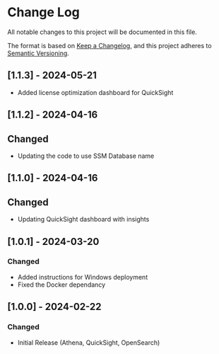 # Change Log
All notable changes to this project will be documented in this file.

The format is based on [Keep a Changelog](https://keepachangelog.com/en/1.0.0/),
and this project adheres to [Semantic Versioning](https://semver.org/spec/v2.0.0.html).

## [1.1.3] - 2024-05-21
- Added license optimization dashboard for QuickSight

## [1.1.2] - 2024-04-16

## Changed
- Updating the code to use SSM Database name

## [1.1.0] - 2024-04-16

## Changed
- Updating QuickSight dashboard with insights

## [1.0.1] - 2024-03-20

### Changed
- Added instructions for Windows deployment
- Fixed the Docker dependancy 

## [1.0.0] - 2024-02-22

### Changed
- Initial Release (Athena, QuickSight, OpenSearch)


